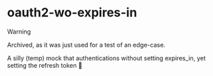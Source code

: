 # oauth2-wo-expires-in

> [!WARNING]
> Archived, as it was just used for a test of an edge-case.

A silly (temp) mock that authentications without setting expires_in, yet setting the refresh token 🫠
